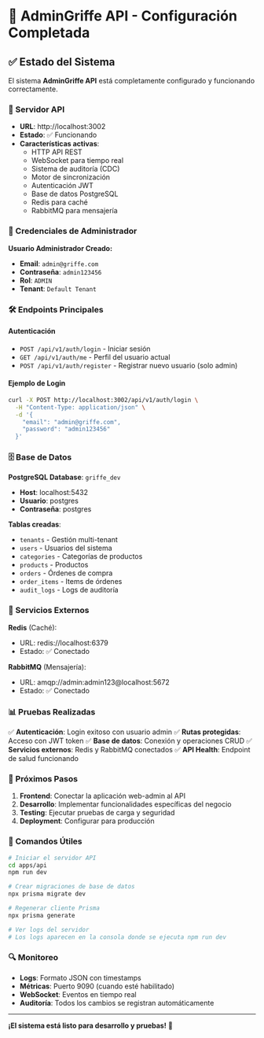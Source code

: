 # 🎉 AdminGriffe API - Configuración Completada

## ✅ Estado del Sistema

El sistema **AdminGriffe API** está completamente configurado y funcionando correctamente.

### 🚀 Servidor API
- **URL**: http://localhost:3002
- **Estado**: ✅ Funcionando
- **Características activas**:
  - HTTP API REST
  - WebSocket para tiempo real
  - Sistema de auditoría (CDC)
  - Motor de sincronización
  - Autenticación JWT
  - Base de datos PostgreSQL
  - Redis para caché
  - RabbitMQ para mensajería

### 🔐 Credenciales de Administrador

**Usuario Administrador Creado:**
- **Email**: `admin@griffe.com`
- **Contraseña**: `admin123456`
- **Rol**: `ADMIN`
- **Tenant**: `Default Tenant`

### 🛠️ Endpoints Principales

#### Autenticación
- `POST /api/v1/auth/login` - Iniciar sesión
- `GET /api/v1/auth/me` - Perfil del usuario actual
- `POST /api/v1/auth/register` - Registrar nuevo usuario (solo admin)

#### Ejemplo de Login
```bash
curl -X POST http://localhost:3002/api/v1/auth/login \
  -H "Content-Type: application/json" \
  -d '{
    "email": "admin@griffe.com",
    "password": "admin123456"
  }'
```

### 🗄️ Base de Datos

**PostgreSQL Database**: `griffe_dev`
- **Host**: localhost:5432
- **Usuario**: postgres
- **Contraseña**: postgres

**Tablas creadas**:
- `tenants` - Gestión multi-tenant
- `users` - Usuarios del sistema
- `categories` - Categorías de productos
- `products` - Productos
- `orders` - Órdenes de compra
- `order_items` - Items de órdenes
- `audit_logs` - Logs de auditoría

### 🔧 Servicios Externos

**Redis** (Caché):
- URL: redis://localhost:6379
- Estado: ✅ Conectado

**RabbitMQ** (Mensajería):
- URL: amqp://admin:admin123@localhost:5672
- Estado: ✅ Conectado

### 📊 Pruebas Realizadas

✅ **Autenticación**: Login exitoso con usuario admin
✅ **Rutas protegidas**: Acceso con JWT token
✅ **Base de datos**: Conexión y operaciones CRUD
✅ **Servicios externos**: Redis y RabbitMQ conectados
✅ **API Health**: Endpoint de salud funcionando

### 🚀 Próximos Pasos

1. **Frontend**: Conectar la aplicación web-admin al API
2. **Desarrollo**: Implementar funcionalidades específicas del negocio
3. **Testing**: Ejecutar pruebas de carga y seguridad
4. **Deployment**: Configurar para producción

### 📝 Comandos Útiles

```bash
# Iniciar el servidor API
cd apps/api
npm run dev

# Crear migraciones de base de datos
npx prisma migrate dev

# Regenerar cliente Prisma
npx prisma generate

# Ver logs del servidor
# Los logs aparecen en la consola donde se ejecuta npm run dev
```

### 🔍 Monitoreo

- **Logs**: Formato JSON con timestamps
- **Métricas**: Puerto 9090 (cuando esté habilitado)
- **WebSocket**: Eventos en tiempo real
- **Auditoría**: Todos los cambios se registran automáticamente

---

**¡El sistema está listo para desarrollo y pruebas!** 🎊